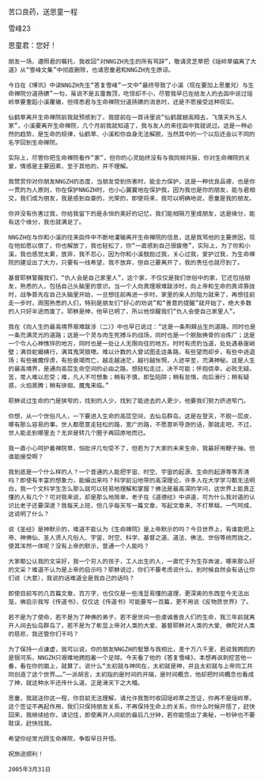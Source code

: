 苦口良药，送思童一程

雪峰23


思童君：您好！

    朋友一场，遵照君的嘱托，我收回“对NNGZH先生的所有骂辞”，敬请灵芝草把《瑶岭草偏离了大道》从“雪峰文集”中彻底删除，也请思童君和NNGZH先生原谅。

    今日在《博讯》中读NNGZH先生“答复雪峰”一文中“最终导致了小溪（现在要加上思童兄）与生命禅院分道扬镳”一句，虽说不是五雷轰顶，吃惊却不小，尽管我早已在给友人的去函中说过瑶岭草要重蹈小溪覆辙，但得悉君与生命禅院分道扬镳的消息时，还是不愿接受这种现实。

    仙鹤草离开生命禅院前我就预感到了，我提前在一首诗里说“仙鹤展翅高翔去，飞落天外玉人家”，小溪要离开生命禅院，几个月前我就知道了，我与友人的来往函中我就说过。这是一种必然的趋势，是生命的规律，仙鹤草、小溪和你自身无法解脱，当然其中的一个以后还会以不同的名字回到生命禅院。

    实际上，尽管你把生命禅院看作“家”，但你的心灵始终没有与我同频共振，你对生命禅院的关爱，情感是主要因素，至于其他的，并不理解。

    我赞赏你对你朋友NNGZH的态度，当朋友受到伤害时，能全力保护，这是一种优良品德，也是你一贯的为人原则，你在保护NNGZH时，也小心翼翼地在保护我，因为我也是你的朋友，能与君相交，我们成为朋友，我是感到自豪的，光荣的，即使将来，我可以明确地说，思童是我的朋友。

    你并没有伤害过我，你给我留下的是永恒的美好的记忆，我们能相隔万里成朋友，这是缘分，能有这个缘分，我也就满足了。

    NNGZH在与你和小溪的往来函件中不断地灌输离开生命禅院的信息，这是我骂他的主要原因，现在他如愿以偿了，你也解放了，我也轻松了，你“一直感到自己很疲倦”，实际上，为了你和小溪，我也感觉太累，放弃，我不忍心，因为你和小溪鼓励过我，关心过我，爱护过我，为生命禅院的建设出了大力，只要有一线希望，我不放弃，但自己要离开了，我的责任也就尽到了。

    基督耶稣警醒我们，“仇人会是自己家里人”，这个家，不仅仅是我们世俗中的家，它还包括朋友，熟悉的人，包括自己头脑里的意识。当一个人向真理艰难跋涉时，向上帝和生命的真谛靠拢时，战争首先在自己头脑里开始，一旦想往前再进一步时，家里的亲人的阻力就来了，再想往前走一步时，周围熟悉的人们，特别是朋友们“好心的劝说”和“善意的提醒”就开始了，绝大多数的人只好半途而废了。耶稣是神，他早已明了，所以他惊醒我们“仇人会使自己家里人”。

    我在《向人生的最高境界艰难跋涉（二）》中也早已说过：“这是一条荆棘丛生的道路，同时也是一条充满灵光的道路；这是一个灵与肉生死搏斗的战场，同时也是一个脱胎换骨的冶炼厂；这是一个令人心神憔悴的地方，同时也是一处让人无限向往的地方。时时有虎豹当道，处处遇悬崖峭壁；满目蛇蝎横行，满耳鬼哭狼嚎。难以计数的人曾试图走这条路，有些望而却步，有些中途退场；有些被魔俘虏，有些衰竭而亡，越走越迷茫，越行越怅惘，人迹罕至，充满神秘。这是人生的最高境界，是通向高层生命空间的必由之路，想轻松走过，决不可能；怀抱侥幸，必败无疑。苦，常人难以忍受；难，凡人不可想象；稍有不慎，即坠陷阱；稍有怠惰，向后滑行；稍有疑惑，火焰蒸腾；稍有徘徊，魔鬼来临。”

    耶稣说过生命的门是狭窄的，找到的人少，找到了能进去的人更少，他要我们努力挤进窄门。

    你想，从一个世俗凡人，一下要进入生命的高层空间，去仙岛群岛，这是在登天，不脱一层皮，哪有那么容易的事。世人都愿意走轻松的路，宽广的路，不愿意听导游的话，那就走吧，不过，世人能走到哪里去？无非是转几个圈子再回原地而已。

    我一直小心呵护着禅院草，怕批评几句受不了，但若为了大家的未来生命，我最好用鞭子抽，但谁能接受啊？

    我到底是一个什么样的人？一个普通的人能把宇宙、时空、宇宙的起源、生命的起源等等弄清吗？即使有丰富的想象力，能编出来吗？科学前沿地带的高深理论，许多人在大学学习都无法明白，我一个文科学生怎么那么就可以轻易地理解和掌握？佛法是最高深的学问，这世界上能真正懂的人有几个？可对我来说，却是那么地简单，老子在《道德经》中讲道，可为什么我对道的认识比老子还要深邃？我每天上班，但几乎每天写一篇文章，写起文章来，不打草稿，一气呵成，这说明了什么？

    说《圣经》是神默示的，难道不能认为《生命禅院》是上帝默示的吗？今日世界上，有谁能把上帝、神佛仙、圣人贤人凡俗人、宇宙、时空、科学、基督之道、道法、佛法、世俗等统而拢之，使其浑然一体呢？没有上帝的默示，普通一个人能吗？

    大家都公认我的文采好，我一个穷人的孩子，工人出生的人，一直忙于为生存奔波，哪来那么好的文采？难道不认为是上帝的启示吗？耶稣说过，你们不要考虑说什么，到时候自然会有话让你们说（大意），我说的话难道全是我自己的话吗？

    即使目前写的几百篇文章，百万字，也仅仅是一些浅显易懂的道理，更深奥的东西至今无法出笼，佛启示我写《传道书》，仅仅这《传道书》可能要写一百篇，更不用说《反物质世界》了。

    若不是为了使命，若不是为了神佛的弟子，若不是世间一些虔诚善良人们的生命，我三年前就离开人间去仙岛群岛了，若不是为了彰显上帝对人类的大爱、基督耶稣对人类的大爱、佛陀对人类的慈悲，我还管你们干吗？

    为了保持一点谦虚，我可以说，你的朋友NNGZH的智慧与我相比，差十万八千里，若说我拥抱的是银河系，NNGZH只艰难地拥抱着一个足球。今天看了他的《答复雪峰》，本想再讽刺挖苦他一番，看在你的面上，就算了。说什么“太初就与神同在，太初就是神，并且太初就与上帝同工共同创造了这个世界……”一派胡言，太初指的是时间的开端，是时间概念，他却把时间概念也看成了神，就这种水平还传什么道，正是滑天下之大稽。

    思童，我就送你这一程，你目前无法理解，请允许我暂时收回瑶岭草之签证，你再不是瑶岭草，这个签证不再起作用，我们只保持朋友关系，不再保持生命上的关系，你什么时候开悟了，赶快回来，我继续给你，请记住，即使离开人间前的最后几分钟，若你能悟出了奥秘，一秒钟也不要耽误，赶快找我。

    希望你经常光顾生命禅院，争取早日开悟。

    祝旅途顺利！

    2005年3月31日




